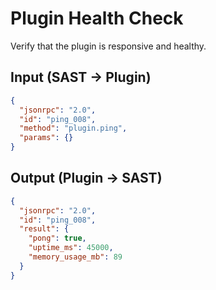 # Plugin Health Check

Verify that the plugin is responsive and healthy.

## Input (SAST → Plugin)

```json
{
  "jsonrpc": "2.0",
  "id": "ping_008",
  "method": "plugin.ping",
  "params": {}
}
```

## Output (Plugin → SAST)

```json
{
  "jsonrpc": "2.0",
  "id": "ping_008", 
  "result": {
    "pong": true,
    "uptime_ms": 45000,
    "memory_usage_mb": 89
  }
}
```




